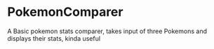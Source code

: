 # PokemonComparer
A Basic pokemon stats comparer, takes input of three Pokemons and displays their stats, kinda useful
